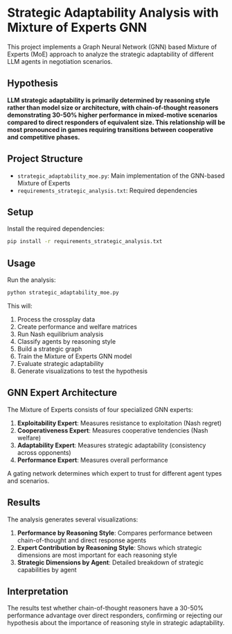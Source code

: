 # Strategic Adaptability Analysis with Mixture of Experts GNN

This project implements a Graph Neural Network (GNN) based Mixture of Experts (MoE) approach to analyze the strategic adaptability of different LLM agents in negotiation scenarios.

## Hypothesis

**LLM strategic adaptability is primarily determined by reasoning style rather than model size or architecture, with chain-of-thought reasoners demonstrating 30-50% higher performance in mixed-motive scenarios compared to direct responders of equivalent size. This relationship will be most pronounced in games requiring transitions between cooperative and competitive phases.**

## Project Structure

- `strategic_adaptability_moe.py`: Main implementation of the GNN-based Mixture of Experts
- `requirements_strategic_analysis.txt`: Required dependencies

## Setup

Install the required dependencies:

```bash
pip install -r requirements_strategic_analysis.txt
```

## Usage

Run the analysis:

```bash
python strategic_adaptability_moe.py
```

This will:
1. Process the crossplay data
2. Create performance and welfare matrices
3. Run Nash equilibrium analysis
4. Classify agents by reasoning style
5. Build a strategic graph
6. Train the Mixture of Experts GNN model
7. Evaluate strategic adaptability
8. Generate visualizations to test the hypothesis

## GNN Expert Architecture

The Mixture of Experts consists of four specialized GNN experts:

1. **Exploitability Expert**: Measures resistance to exploitation (Nash regret)
2. **Cooperativeness Expert**: Measures cooperative tendencies (Nash welfare)
3. **Adaptability Expert**: Measures strategic adaptability (consistency across opponents)
4. **Performance Expert**: Measures overall performance

A gating network determines which expert to trust for different agent types and scenarios.

## Results

The analysis generates several visualizations:

1. **Performance by Reasoning Style**: Compares performance between chain-of-thought and direct response agents
2. **Expert Contribution by Reasoning Style**: Shows which strategic dimensions are most important for each reasoning style
3. **Strategic Dimensions by Agent**: Detailed breakdown of strategic capabilities by agent

## Interpretation

The results test whether chain-of-thought reasoners have a 30-50% performance advantage over direct responders, confirming or rejecting our hypothesis about the importance of reasoning style in strategic adaptability. 